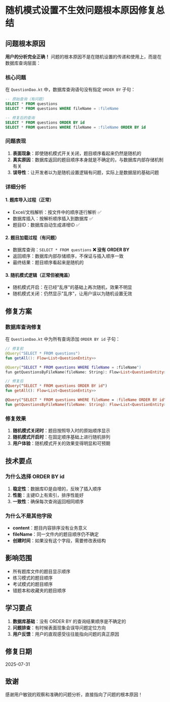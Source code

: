 # 随机模式设置不生效问题根本原因修复总结

## 问题根本原因
**用户的分析完全正确！** 问题的根本原因不是在随机设置的传递和使用上，而是在数据库查询层面：

### 核心问题
在 `QuestionDao.kt` 中，数据库查询语句没有指定 `ORDER BY` 子句：

```sql
-- 原始查询（有问题）
SELECT * FROM questions
SELECT * FROM questions WHERE fileName = :fileName

-- 修复后的查询
SELECT * FROM questions ORDER BY id
SELECT * FROM questions WHERE fileName = :fileName ORDER BY id
```

### 问题表现
1. **表面现象**：即使随机模式开关关闭，题目顺序看起来仍然是随机的
2. **真实原因**：数据库返回的题目顺序本身就是不确定的，与数据库内部存储机制有关
3. **误导性**：让开发者以为是随机设置逻辑有问题，实际上是数据层的基础问题

### 详细分析

#### 1. 题库导入过程（正常）
- Excel/文档解析：按文件中的顺序逐行解析 ✅
- 数据库插入：按解析顺序插入到数据库 ✅
- 题目ID：数据库自动生成递增ID ✅

#### 2. 题目加载过程（有问题）
- 数据库查询：`SELECT * FROM questions` **❌ 没有 ORDER BY**
- 返回顺序：数据库内部存储顺序，不保证与插入顺序一致
- 最终结果：题目顺序看起来是随机的

#### 3. 随机模式逻辑（正常但被掩盖）
- 随机模式开启：在已经"乱序"的基础上再次随机，效果不明显
- 随机模式关闭：仍然显示"乱序"，让用户误以为随机设置无效

## 修复方案

### 数据库查询修复
在 `QuestionDao.kt` 中为所有查询添加 `ORDER BY id` 子句：

```kotlin
// 修复前
@Query("SELECT * FROM questions")
fun getAll(): Flow<List<QuestionEntity>>

@Query("SELECT * FROM questions WHERE fileName = :fileName")
fun getQuestionsByFileName(fileName: String): Flow<List<QuestionEntity>>

// 修复后
@Query("SELECT * FROM questions ORDER BY id")
fun getAll(): Flow<List<QuestionEntity>>

@Query("SELECT * FROM questions WHERE fileName = :fileName ORDER BY id")
fun getQuestionsByFileName(fileName: String): Flow<List<QuestionEntity>>
```

### 修复效果
1. **随机模式关闭时**：题目按照导入时的原始顺序显示
2. **随机模式开启时**：在固定顺序基础上进行随机排列
3. **用户体验**：随机模式开关的效果变得明显和可预期

## 技术要点

### 为什么选择 ORDER BY id
1. **稳定性**：数据库ID是自增的，反映了插入顺序
2. **性能**：主键ID上有索引，排序性能好
3. **一致性**：确保每次查询返回相同顺序

### 为什么不是其他字段
- **content**：题目内容排序没有业务意义
- **fileName**：同一文件内的题目顺序仍不确定
- **创建时间**：如果没有这个字段，需要修改表结构

## 影响范围
- 所有题库文件的题目显示顺序
- 练习模式的题目顺序
- 考试模式的题目顺序
- 错题本和收藏夹的题目顺序

## 学习要点
1. **数据库基础**：没有 ORDER BY 的查询结果顺序是不确定的
2. **问题排查**：有时候表面现象会误导问题定位方向
3. **用户反馈**：用户的直观感受往往能指向问题的真正原因

## 修复日期
2025-07-31

## 致谢
感谢用户敏锐的观察和准确的问题分析，直接指向了问题的根本原因！
